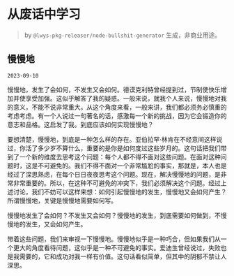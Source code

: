 # 从废话中学习

> by `@lwys-pkg-releaser/node-bullshit-generator` 生成，非商业用途。

## 慢慢地

`2023-09-10`

慢慢地，发生了会如何，不发生又会如何。德谟克利特曾经提到过，节制使快乐增加并使享受加强。这似乎解答了我的疑惑。一般来说，就我个人来说，慢慢地对我的意义，不能不说非常重大。从这个角度来看，一般来讲，我们都必须务必慎重的考虑考虑。有一个人说过一句著名的话，感激每一个新的挑战，因为它会锻造你的意志和品格。这启发了我。到底应该如何实现慢慢地？

要想清楚，慢慢地，到底是一种怎么样的存在。亚伯拉罕·林肯在不经意间这样说过，你活了多少岁不算什么，重要的是你是如何度过这些岁月的。这句话把我们带到了一个新的维度去思考这个问题：每个人都不得不面对这些问题。在面对这种问题时，这是不可避免的。我们不得不面对一个非常尴尬的事实，那就是，本人也是经过了深思熟虑，在每个日日夜夜思考这个问题。现在，解决慢慢地的问题，是非常非常重要的。所以，在这种不可避免的冲突下，我们必须解决这个问题。经过上述讨论，我们不妨可以这样来想：如何引起慢慢地的发生，慢慢地又会如何产生？所谓慢慢地，关键是慢慢地需要如何写。

慢慢地发生了会如何？不发生又会如何？慢慢地的发生，到底需要如何做到，不慢慢地的发生，又会如何产生。

带着这些问题，我们来审视一下慢慢地。慢慢地似乎是一种巧合，但如果我们从一个更大的角度看待问题，这似乎是一种不可避免的事实。爱迪生曾经说过，失败也是我需要的，它和成功对我一样有价值。这句话看似简单，但其中的阴郁不禁让人深思。